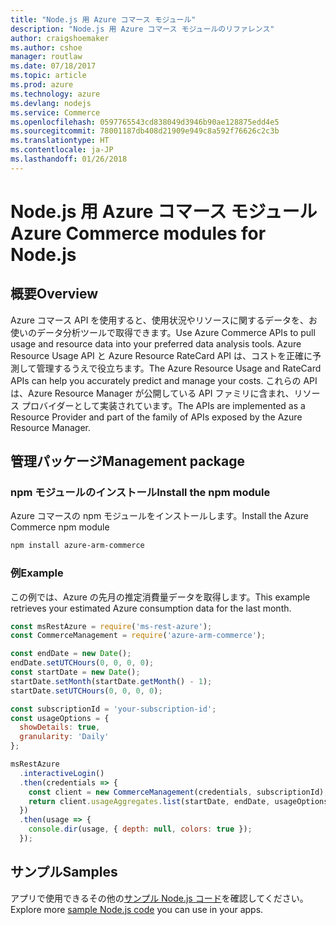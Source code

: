 ```yaml
---
title: "Node.js 用 Azure コマース モジュール"
description: "Node.js 用 Azure コマース モジュールのリファレンス"
author: craigshoemaker
ms.author: cshoe
manager: routlaw
ms.date: 07/18/2017
ms.topic: article
ms.prod: azure
ms.technology: azure
ms.devlang: nodejs
ms.service: Commerce
ms.openlocfilehash: 0597765543cd838049d3946b90ae128875edd4e5
ms.sourcegitcommit: 78001187db408d21909e949c8a592f76626c2c3b
ms.translationtype: HT
ms.contentlocale: ja-JP
ms.lasthandoff: 01/26/2018
---
```

# <a name="azure-commerce-modules-for-nodejs"></a><span data-ttu-id="7c311-103">Node.js 用 Azure コマース モジュール</span><span class="sxs-lookup"><span data-stu-id="7c311-103">Azure Commerce modules for Node.js</span></span>

## <a name="overview"></a><span data-ttu-id="7c311-104">概要</span><span class="sxs-lookup"><span data-stu-id="7c311-104">Overview</span></span>

<span data-ttu-id="7c311-105">Azure コマース API を使用すると、使用状況やリソースに関するデータを、お使いのデータ分析ツールで取得できます。</span><span class="sxs-lookup"><span data-stu-id="7c311-105">Use Azure Commerce APIs to pull usage and resource data into your preferred data analysis tools.</span></span> <span data-ttu-id="7c311-106">Azure Resource Usage API と Azure Resource RateCard API は、コストを正確に予測して管理するうえで役立ちます。</span><span class="sxs-lookup"><span data-stu-id="7c311-106">The Azure Resource Usage and RateCard APIs can help you accurately predict and manage your costs.</span></span> <span data-ttu-id="7c311-107">これらの API は、Azure Resource Manager が公開している API ファミリに含まれ、リソース プロバイダーとして実装されています。</span><span class="sxs-lookup"><span data-stu-id="7c311-107">The APIs are implemented as a Resource Provider and part of the family of APIs exposed by the Azure Resource Manager.</span></span>

## <a name="management-package"></a><span data-ttu-id="7c311-108">管理パッケージ</span><span class="sxs-lookup"><span data-stu-id="7c311-108">Management package</span></span>

### <a name="install-the-npm-module"></a><span data-ttu-id="7c311-109">npm モジュールのインストール</span><span class="sxs-lookup"><span data-stu-id="7c311-109">Install the npm module</span></span>

<span data-ttu-id="7c311-110">Azure コマースの npm モジュールをインストールします。</span><span class="sxs-lookup"><span data-stu-id="7c311-110">Install the Azure Commerce npm module</span></span>

```bash
npm install azure-arm-commerce
```

### <a name="example"></a><span data-ttu-id="7c311-111">例</span><span class="sxs-lookup"><span data-stu-id="7c311-111">Example</span></span>

<span data-ttu-id="7c311-112">この例では、Azure の先月の推定消費量データを取得します。</span><span class="sxs-lookup"><span data-stu-id="7c311-112">This example retrieves your estimated Azure consumption data for the last month.</span></span>

```javascript
const msRestAzure = require('ms-rest-azure');
const CommerceManagement = require('azure-arm-commerce');

const endDate = new Date();
endDate.setUTCHours(0, 0, 0, 0);
const startDate = new Date();
startDate.setMonth(startDate.getMonth() - 1);
startDate.setUTCHours(0, 0, 0, 0);

const subscriptionId = 'your-subscription-id';
const usageOptions = {
  showDetails: true,
  granularity: 'Daily'
};

msRestAzure
  .interactiveLogin()
  .then(credentials => {
    const client = new CommerceManagement(credentials, subscriptionId);
    return client.usageAggregates.list(startDate, endDate, usageOptions);
  })
  .then(usage => {
    console.dir(usage, { depth: null, colors: true });
  });
```

## <a name="samples"></a><span data-ttu-id="7c311-113">サンプル</span><span class="sxs-lookup"><span data-stu-id="7c311-113">Samples</span></span>

<span data-ttu-id="7c311-114">アプリで使用できるその他の[サンプル Node.js コード](https://azure.microsoft.com/resources/samples/?platform=nodejs)を確認してください。</span><span class="sxs-lookup"><span data-stu-id="7c311-114">Explore more [sample Node.js code](https://azure.microsoft.com/resources/samples/?platform=nodejs) you can use in your apps.</span></span>
